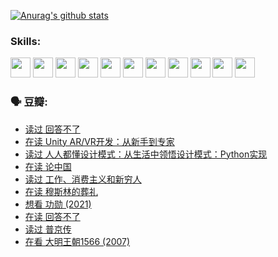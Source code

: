 
[![Anurag's github stats](https://github-readme-stats.vercel.app/api?username=w940853815)](https://github.com/anuraghazra/github-readme-stats)

### Skills:

<code><img height="32" src="https://cdn.jsdelivr.net/npm/simple-icons@v5/icons/python.svg"></code>
<code><img height="32" src="https://cdn.jsdelivr.net/npm/simple-icons@v5/icons/javascript.svg"></code>
<code><img height="32" src="https://cdn.jsdelivr.net/npm/simple-icons@v5/icons/django.svg"></code>
<code><img height="32" src="https://cdn.jsdelivr.net/npm/simple-icons@v5/icons/flask.svg"></code>
<code><img height="32" src="https://cdn.jsdelivr.net/npm/simple-icons@v5/icons/vuetify.svg"></code>
<code><img height="32" src="https://cdn.jsdelivr.net/npm/simple-icons@v5/icons/git.svg"></code>
<code><img height="32" src="https://cdn.jsdelivr.net/npm/simple-icons@v5/icons/docker.svg"></code>
<code><img height="32" src="https://cdn.jsdelivr.net/npm/simple-icons@v5/icons/postgresql.svg"></code>
<code><img height="32" src="https://cdn.jsdelivr.net/npm/simple-icons@v5/icons/elasticsearch.svg"></code>
<code><img height="32" src="https://cdn.jsdelivr.net/npm/simple-icons@v5/icons/macos.svg"></code>
<code><img height="32" src="https://cdn.jsdelivr.net/npm/simple-icons@v5/icons/linux.svg"></code>

### 🗣 豆瓣:

<!-- DOUBAN-ACTIVITIES:START -->
- [读过 回答不了](https://www.douban.com/people/136069238/status/3812155932/?_i=48930521)
- [在读 Unity AR/VR开发：从新手到专家](https://www.douban.com/people/136069238/status/3810864648/?_i=48930521)
- [读过 人人都懂设计模式：从生活中领悟设计模式：Python实现](https://www.douban.com/people/136069238/status/3806334005/?_i=48930521)
- [在读 论中国](https://www.douban.com/people/136069238/status/3805671678/?_i=48930521)
- [读过 工作、消费主义和新穷人](https://www.douban.com/people/136069238/status/3803834644/?_i=48930521)
- [在读 穆斯林的葬礼](https://www.douban.com/people/136069238/status/3802824932/?_i=48930521)
- [想看 功勋‎ (2021)](https://www.douban.com/people/136069238/status/3802127044/?_i=48930521)
- [在读 回答不了](https://www.douban.com/people/136069238/status/3802078489/?_i=48930521)
- [读过 普京传](https://www.douban.com/people/136069238/status/3802076688/?_i=48930521)
- [在看 大明王朝1566‎ (2007)](https://www.douban.com/people/136069238/status/3800275133/?_i=48930521)
<!-- DOUBAN-ACTIVITIES:END -->
<!--
**w940853815/w940853815** is a ✨ _special_ ✨ repository because its `README.md` (this file) appears on your GitHub profile.

Here are some ideas to get you started:

- 🔭 I’m currently working on ...
- 🌱 I’m currently learning ...
- 👯 I’m looking to collaborate on ...
- 🤔 I’m looking for help with ...
- 💬 Ask me about ...
- 📫 How to reach me: ...
- 😄 Pronouns: ...
- ⚡ Fun fact: ...
-->
